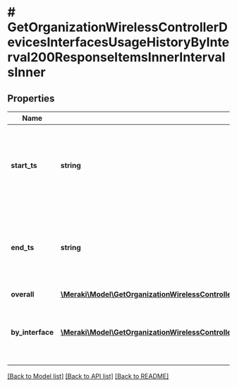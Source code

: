# # GetOrganizationWirelessControllerDevicesInterfacesUsageHistoryByInterval200ResponseItemsInnerIntervalsInner

## Properties

Name | Type | Description | Notes
------------ | ------------- | ------------- | -------------
**start_ts** | **string** | The start time interval snapshots of the query range with iso8601 format | [optional]
**end_ts** | **string** | The end time interval snapshots of the query range with iso8601 format | [optional]
**overall** | [**\Meraki\Model\GetOrganizationWirelessControllerDevicesInterfacesUsageHistoryByInterval200ResponseItemsInnerIntervalsInnerOverall**](GetOrganizationWirelessControllerDevicesInterfacesUsageHistoryByInterval200ResponseItemsInnerIntervalsInnerOverall.md) |  | [optional]
**by_interface** | [**\Meraki\Model\GetOrganizationWirelessControllerDevicesInterfacesUsageHistoryByInterval200ResponseItemsInnerIntervalsInnerByInterfaceInner[]**](GetOrganizationWirelessControllerDevicesInterfacesUsageHistoryByInterval200ResponseItemsInnerIntervalsInnerByInterfaceInner.md) | The usage data on the interfaces of the wireless LAN controller | [optional]

[[Back to Model list]](../../README.md#models) [[Back to API list]](../../README.md#endpoints) [[Back to README]](../../README.md)
